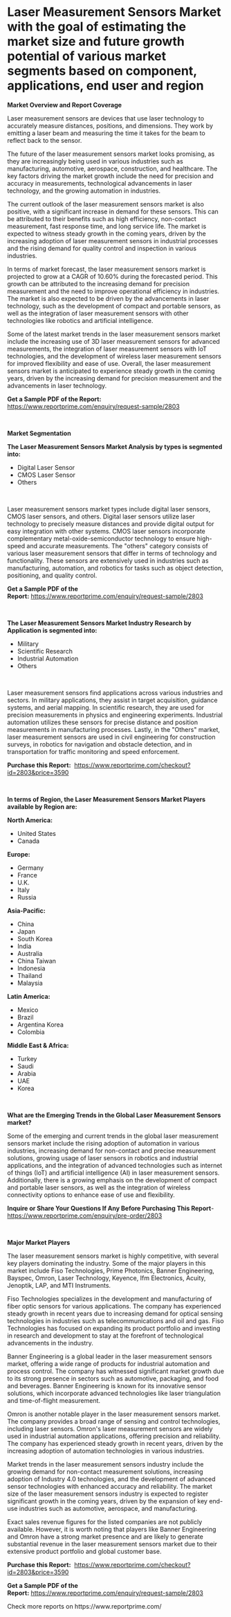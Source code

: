 <p><h1>Laser Measurement Sensors Market with the goal of estimating the market size and future growth potential of various market segments based on component, applications, end user and region</h1></p><p><strong>Market Overview and Report Coverage</strong></p>
<p><p>Laser measurement sensors are devices that use laser technology to accurately measure distances, positions, and dimensions. They work by emitting a laser beam and measuring the time it takes for the beam to reflect back to the sensor.</p><p>The future of the laser measurement sensors market looks promising, as they are increasingly being used in various industries such as manufacturing, automotive, aerospace, construction, and healthcare. The key factors driving the market growth include the need for precision and accuracy in measurements, technological advancements in laser technology, and the growing automation in industries.</p><p>The current outlook of the laser measurement sensors market is also positive, with a significant increase in demand for these sensors. This can be attributed to their benefits such as high efficiency, non-contact measurement, fast response time, and long service life. The market is expected to witness steady growth in the coming years, driven by the increasing adoption of laser measurement sensors in industrial processes and the rising demand for quality control and inspection in various industries.</p><p>In terms of market forecast, the laser measurement sensors market is projected to grow at a CAGR of 10.60% during the forecasted period. This growth can be attributed to the increasing demand for precision measurement and the need to improve operational efficiency in industries. The market is also expected to be driven by the advancements in laser technology, such as the development of compact and portable sensors, as well as the integration of laser measurement sensors with other technologies like robotics and artificial intelligence.</p><p>Some of the latest market trends in the laser measurement sensors market include the increasing use of 3D laser measurement sensors for advanced measurements, the integration of laser measurement sensors with IoT technologies, and the development of wireless laser measurement sensors for improved flexibility and ease of use. Overall, the laser measurement sensors market is anticipated to experience steady growth in the coming years, driven by the increasing demand for precision measurement and the advancements in laser technology.</p></p>
<p><strong>Get a Sample PDF of the Report:</strong> <a href="https://www.reportprime.com/enquiry/request-sample/2803">https://www.reportprime.com/enquiry/request-sample/2803</a></p>
<p>&nbsp;</p>
<p><strong>Market Segmentation</strong></p>
<p><strong>The Laser Measurement Sensors Market Analysis by types is segmented into:</strong></p>
<p><ul><li>Digital Laser Sensor</li><li>CMOS Laser Sensor</li><li>Others</li></ul></p>
<p>&nbsp;</p>
<p><p>Laser measurement sensors market types include digital laser sensors, CMOS laser sensors, and others. Digital laser sensors utilize laser technology to precisely measure distances and provide digital output for easy integration with other systems. CMOS laser sensors incorporate complementary metal-oxide-semiconductor technology to ensure high-speed and accurate measurements. The "others" category consists of various laser measurement sensors that differ in terms of technology and functionality. These sensors are extensively used in industries such as manufacturing, automation, and robotics for tasks such as object detection, positioning, and quality control.</p></p>
<p><strong>Get a Sample PDF of the Report:</strong>&nbsp;<a href="https://www.reportprime.com/enquiry/request-sample/2803">https://www.reportprime.com/enquiry/request-sample/2803</a></p>
<p>&nbsp;</p>
<p><strong>The Laser Measurement Sensors Market Industry Research by Application is segmented into:</strong></p>
<p><ul><li>Military</li><li>Scientific Research</li><li>Industrial Automation</li><li>Others</li></ul></p>
<p>&nbsp;</p>
<p><p>Laser measurement sensors find applications across various industries and sectors. In military applications, they assist in target acquisition, guidance systems, and aerial mapping. In scientific research, they are used for precision measurements in physics and engineering experiments. Industrial automation utilizes these sensors for precise distance and position measurements in manufacturing processes. Lastly, in the "Others" market, laser measurement sensors are used in civil engineering for construction surveys, in robotics for navigation and obstacle detection, and in transportation for traffic monitoring and speed enforcement.</p></p>
<p><strong>Purchase this Report:</strong>&nbsp; <a href="https://www.reportprime.com/checkout?id=2803&price=3590">https://www.reportprime.com/checkout?id=2803&price=3590</a></p>
<p>&nbsp;</p>
<p><strong>In terms of Region, the Laser Measurement Sensors Market Players available by Region are:</strong></p>
<p>
    <p> <strong> North America: </strong>
        <ul>
            <li>United States</li>
            <li>Canada</li>
        </ul>
        </p> 
    <p> <strong> Europe: </strong>
        <ul>
            <li>Germany</li>
            <li>France</li>
            <li>U.K.</li>
            <li>Italy</li>
            <li>Russia</li>
        </ul>
        </p> 
    <p> <strong> Asia-Pacific: </strong>
        <ul>
            <li>China</li>
            <li>Japan</li>
            <li>South Korea</li>
            <li>India</li>
            <li>Australia</li>
            <li>China Taiwan</li>
            <li>Indonesia</li>
            <li>Thailand</li>
            <li>Malaysia</li>
        </ul>
        </p> 
    <p> <strong> Latin America: </strong>
        <ul>
            <li>Mexico</li>
            <li>Brazil</li>
            <li>Argentina Korea</li>
            <li>Colombia</li>
        </ul>
        </p> 
    <p> <strong> Middle East & Africa: </strong>
        <ul>
            <li>Turkey</li>
            <li>Saudi</li>
            <li>Arabia</li>
            <li>UAE</li>
            <li>Korea</li>
        </ul>
    </p>
    </p>
<p>&nbsp;</p>
<p><strong>What are the Emerging Trends in the Global Laser Measurement Sensors market?</strong></p>
<p><p>Some of the emerging and current trends in the global laser measurement sensors market include the rising adoption of automation in various industries, increasing demand for non-contact and precise measurement solutions, growing usage of laser sensors in robotics and industrial applications, and the integration of advanced technologies such as internet of things (IoT) and artificial intelligence (AI) in laser measurement sensors. Additionally, there is a growing emphasis on the development of compact and portable laser sensors, as well as the integration of wireless connectivity options to enhance ease of use and flexibility.</p></p>
<p><strong>Inquire or Share Your Questions If Any Before Purchasing This Report</strong>- <a href="https://www.reportprime.com/enquiry/pre-order/2803">https://www.reportprime.com/enquiry/pre-order/2803</a></p>
<p>&nbsp;</p>
<p><strong>Major Market Players</strong></p>
<p><p>The laser measurement sensors market is highly competitive, with several key players dominating the industry. Some of the major players in this market include Fiso Technologies, Prime Photonics, Banner Engineering, Bayspec, Omron, Laser Technology, Keyence, Ifm Electronics, Acuity, Jenoptik, LAP, and MTI Instruments.</p><p>Fiso Technologies specializes in the development and manufacturing of fiber optic sensors for various applications. The company has experienced steady growth in recent years due to increasing demand for optical sensing technologies in industries such as telecommunications and oil and gas. Fiso Technologies has focused on expanding its product portfolio and investing in research and development to stay at the forefront of technological advancements in the industry.</p><p>Banner Engineering is a global leader in the laser measurement sensors market, offering a wide range of products for industrial automation and process control. The company has witnessed significant market growth due to its strong presence in sectors such as automotive, packaging, and food and beverages. Banner Engineering is known for its innovative sensor solutions, which incorporate advanced technologies like laser triangulation and time-of-flight measurement.</p><p>Omron is another notable player in the laser measurement sensors market. The company provides a broad range of sensing and control technologies, including laser sensors. Omron's laser measurement sensors are widely used in industrial automation applications, offering precision and reliability. The company has experienced steady growth in recent years, driven by the increasing adoption of automation technologies in various industries.</p><p>Market trends in the laser measurement sensors industry include the growing demand for non-contact measurement solutions, increasing adoption of Industry 4.0 technologies, and the development of advanced sensor technologies with enhanced accuracy and reliability. The market size of the laser measurement sensors industry is expected to register significant growth in the coming years, driven by the expansion of key end-use industries such as automotive, aerospace, and manufacturing.</p><p>Exact sales revenue figures for the listed companies are not publicly available. However, it is worth noting that players like Banner Engineering and Omron have a strong market presence and are likely to generate substantial revenue in the laser measurement sensors market due to their extensive product portfolio and global customer base.</p></p>
<p><strong>Purchase this Report:</strong>&nbsp;&nbsp;<a href="https://www.reportprime.com/checkout?id=2803&price=3590">https://www.reportprime.com/checkout?id=2803&price=3590</a></p>
<p></p>
<p><strong>Get a Sample PDF of the Report:</strong>&nbsp;<a href="https://www.reportprime.com/enquiry/request-sample/2803">https://www.reportprime.com/enquiry/request-sample/2803</a></p>
<p>Check more reports on https://www.reportprime.com/</p>